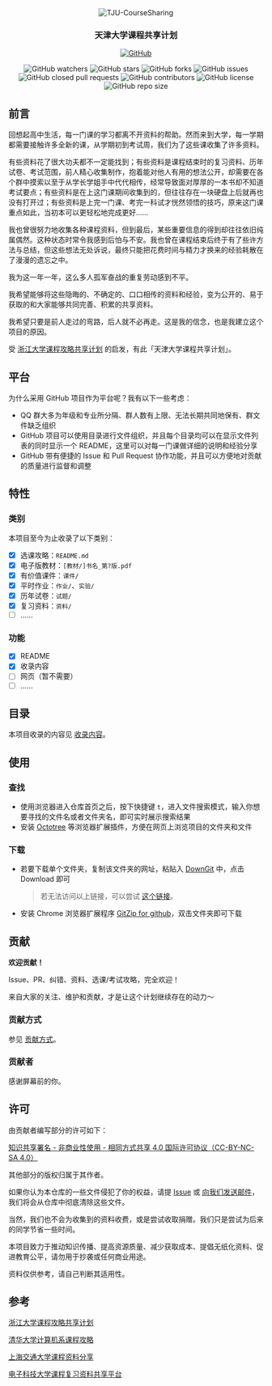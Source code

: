 <div align="center">
  <img src="https://github.com/SuperPung/TJU-CourseSharing/raw/main/header.png" alt="TJU-CourseSharing" />
  <h3>天津大学课程共享计划</h3>
  <p><a href="https://tju.repus.cn" target="_blank" rel="noopener noreferrer"><img src="https://img.shields.io/static/v1?label=tju.repus.cn&message=TJU-CourseSharing&color=gray&labelColor=2C68C3&style=flat&logo=MicroSoftOneDrive&logoColor=white" alt="GitHub" /></a></p>


  <img style="display: inline-block;" src="https://img.shields.io/github/watchers/SuperPung/TJU-CourseSharing" alt="GitHub watchers" />
  <a href="https://github.com/SuperPung/TJU-CourseSharing/stargazers"><img style="display: inline-block;" src="https://img.shields.io/github/stars/SuperPung/TJU-CourseSharing" alt="GitHub stars" /></a>
  <a href="https://github.com/SuperPung/TJU-CourseSharing/network"><img style="display: inline-block;" src="https://img.shields.io/github/forks/SuperPung/TJU-CourseSharing" alt="GitHub forks" /></a>
  <a href="https://github.com/SuperPung/TJU-CourseSharing/issues"><img style="display: inline-block;" src="https://img.shields.io/github/issues/SuperPung/TJU-CourseSharing" alt="GitHub issues" /></a>
  <a href="https://github.com/SuperPung/TJU-CourseSharing/pulls"><img style="display: inline-block;" src="https://img.shields.io/github/issues-pr-closed-raw/SuperPung/TJU-CourseSharing" alt="GitHub closed pull requests" /></a>
  <img style="display: inline-block;" src="https://img.shields.io/github/contributors/SuperPung/TJU-CourseSharing" alt="GitHub contributors" />
  <a href="https://github.com/SuperPung/TJU-CourseSharing/blob/main/LICENSE"><img style="display: inline-block;" src="https://img.shields.io/github/license/SuperPung/TJU-CourseSharing" alt="GitHub license" /></a>
  <img style="display: inline-block;" src="https://img.shields.io/github/repo-size/SuperPung/TJU-CourseSharing" alt="GitHub repo size" />
</div>


## 前言

回想起高中生活，每一门课的学习都离不开资料的帮助。然而来到大学，每一学期都需要接触许多全新的课，从学期初到考试周，我们为了这些课收集了许多资料。

有些资料花了很大功夫都不一定能找到；有些资料是课程结束时的复习资料、历年试卷、考试范围，前人精心收集制作，抱着能对他人有用的想法公开，却需要在各个群中摸索以至于从学长学姐手中代代相传，经常导致面对厚厚的一本书却不知道考试要点；有些资料是在上这门课期间收集到的，但往往存在一块硬盘上后就再也没有打开过；有些资料是上完一门课、考完一科试才恍然领悟的技巧，原来这门课重点如此，当初本可以更轻松地完成更好……

我也曾很努力地收集各种课程资料，但到最后，某些重要信息的得到却往往依旧纯属偶然。这种状态时常令我感到后怕与不安。我也曾在课程结束后终于有了些许方法与总结，但这些想法无处诉说，最终只能把花费时间与精力才换来的经验耗散在了漫漫的遗忘之中。

我为这一年一年，这么多人孤军奋战的重复劳动感到不平。

我希望能够将这些隐晦的、不确定的、口口相传的资料和经验，变为公开的、易于获取的和大家能够共同完善、积累的共享资料。

我希望只要是前人走过的弯路，后人就不必再走。这是我的信念，也是我建立这个项目的原因。

受 [浙江大学课程攻略共享计划](https://github.com/QSCTech/zju-icicles) 的启发，有此「天津大学课程共享计划」。

## 平台

为什么采用 GitHub 项目作为平台呢？我有以下一些考虑：

- QQ 群大多为年级和专业所分隔、群人数有上限、无法长期共同地保有、群文件缺乏组织
- GitHub 项目可以使用目录进行文件组织，并且每个目录均可以在显示文件列表的同时显示一个 README，这里可以对每一门课做详细的说明和经验分享
- GitHub 带有便捷的 Issue 和 Pull Request 协作功能，并且可以方便地对贡献的质量进行监督和调整

## 特性

### 类别

本项目至今为止收录了以下类别：

- [x] 选课攻略：`README.md`
- [x] 电子版教材：`[教材/]书名_第?版.pdf`
- [x] 有价值课件：`课件/`
- [x] 平时作业：`作业/`、`实验/`
- [x] 历年试卷：`试题/`
- [x] 复习资料：`资料/`
- [ ] ……

### 功能

- [x] README
- [x] 收录内容
- [ ] 网页（暂不需要）
- [ ] ……

## 目录

本项目收录的内容见 [收录内容](https://github.com/SuperPung/TJU-CourseSharing/blob/main/收录内容.md)。

## 使用

### 查找

- 使用浏览器进入仓库首页之后，按下快捷键 `t`，进入文件搜索模式，输入你想要寻找的文件名或者文件夹名，即可实时展示搜索结果
- 安装 [Octotree](https://www.octotree.io/) 等浏览器扩展插件，方便在网页上浏览项目的文件夹和文件

### 下载

- 若要下载单个文件夹，复制该文件夹的网址，粘贴入 [DownGit](https://minhaskamal.github.io/DownGit/#/home) 中，点击 Download 即可

	> 若无法访问以上链接，可以尝试 [这个链接](http://zhoudaxiaa.gitee.io/downgit/#/home)。

- 安装 Chrome 浏览器扩展程序 [GitZip for github](https://chrome.google.com/webstore/detail/gitzip-for-github/ffabmkklhbepgcgfonabamgnfafbdlkn)，双击文件夹即可下载

## 贡献

**欢迎贡献！**

Issue、PR、纠错、资料、选课/考试攻略，完全欢迎！

来自大家的关注、维护和贡献，才是让这个计划继续存在的动力～

### 贡献方式

参见 [贡献方式](https://github.com/SuperPung/TJU-CourseSharing/blob/main/贡献方式.md)。

### 贡献者

感谢屏幕前的你。

## 许可

由贡献者编写部分的许可如下：

[知识共享署名 - 非商业性使用 - 相同方式共享 4.0 国际许可协议（CC-BY-NC-SA 4.0）](https://creativecommons.org/licenses/by-nc-sa/4.0/deed.zh)

其他部分的版权归属于其作者。

如果你认为本仓库的一些文件侵犯了你的权益，请提 [Issue](https://github.com/SuperPung/TJU-CourseSharing/issues) 或 [向我们发送邮件](mailto:i@superpung.cn)，我们将会从仓库中彻底清除这些文件。

当然，我们也不会为收集到的资料收费，或是尝试收取捐赠。我们只是尝试为后来的同学节省一些时间。

本项目致力于推动知识传播、提高资源质量、减少获取成本、提倡无纸化资料、促进教育公平，请勿用于抄袭或任何商业用途。

资料仅供参考，请自己判断其适用性。

## 参考

[浙江大学课程攻略共享计划](https://github.com/QSCTech/zju-icicles)

[清华大学计算机系课程攻略](https://github.com/PKUanonym/REKCARC-TSC-UHT)

[上海交通大学课程资料分享](https://github.com/c-hj/SJTU-Courses)

[电子科技大学课程复习资料共享平台](https://github.com/Xovee/uestc-course)
